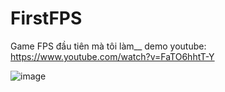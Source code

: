 # FirstFPS
Game FPS đầu tiên mà tôi làm__
demo youtube: https://www.youtube.com/watch?v=FaTO6hhtT-Y

![image](https://github.com/hungblqn/FirstFPS/assets/77875957/1e859f25-97d5-4b4f-89c1-90a2566f62d8)
